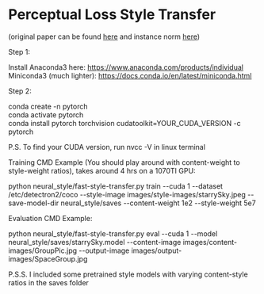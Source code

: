 # Perceptual Loss Style Transfer 
(original paper can be found [here](https://arxiv.org/abs/1603.08155) and instance norm [here](https://arxiv.org/abs/1607.08022))

Step 1:

Install Anaconda3 here: https://www.anaconda.com/products/individual \
Miniconda3 (much lighter): https://docs.conda.io/en/latest/miniconda.html

Step 2:

conda create -n pytorch \
conda activate pytorch \
conda install pytorch torchvision cudatoolkit=YOUR_CUDA_VERSION -c pytorch

P.S. To find your CUDA version, run nvcc -V in linux terminal

Training CMD Example (You should play around with content-weight to style-weight ratios), takes around 4 hrs on a 1070TI GPU:

python neural_style/fast-style-transfer.py train --cuda 1 --dataset /etc/detectron2/coco --style-image images/style-images/starrySky.jpeg --save-model-dir neural_style/saves --content-weight 1e2 --style-weight 5e7

Evaluation CMD Example:

python neural_style/fast-style-transfer.py eval --cuda 1 --model neural_style/saves/starrySky.model --content-image images/content-images/GroupPic.jpg --output-image images/output-images/SpaceGroup.jpg


P.S.S. I included some pretrained style models with varying content-style ratios in the saves folder
